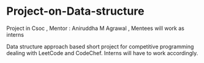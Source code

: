 # Project-on-Data-structure
Project in Csoc , Mentor : Aniruddha M Agrawal , Mentees will work as interns

Data structure approach based short project for competitive programming dealing with LeetCode and CodeChef. Interns will have to work accordingly.
